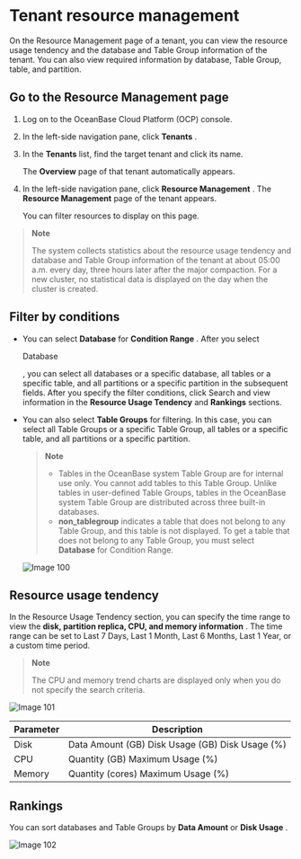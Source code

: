 Tenant resource management
===============================================

On the Resource Management page of a tenant, you can view the resource usage tendency and the database and Table Group information of the tenant. You can also view required information by database, Table Group, table, and partition.

Go to the Resource Management page
-------------------------------------------------------

1. Log on to the OceanBase Cloud Platform (OCP) console.

2. In the left-side navigation pane, click **Tenants** .

3. In the **Tenants** list, find the target tenant and click its name.

   The **Overview** page of that tenant automatically appears.

4. In the left-side navigation pane, click **Resource Management** . The **Resource Management** page of the tenant appears.

   You can filter resources to display on this page.

> **Note**
>
> The system collects statistics about the resource usage tendency and database and Table Group information of the tenant at about 05:00 a.m. every day, three hours later after the major compaction. For a new cluster, no statistical data is displayed on the day when the cluster is created.

**Filter by conditions**
---------------------------------------------

* You can select **Database** for **Condition Range** . After you select

  Database

  , you can select all databases or a specific database, all tables or a specific table, and all partitions or a specific partition in the subsequent fields. After you specify the filter conditions, click Search and view information in the **Resource Usage Tendency** and **Rankings** sections.
  
* You can also select **Table Groups** for filtering. In this case, you can select all Table Groups or a specific Table Group, all tables or a specific table, and all partitions or a specific partition.

  > **Note**
  >
  > * Tables in the OceanBase system Table Group are for internal use only. You cannot add tables to this Table Group. Unlike tables in user-defined Table Groups, tables in the OceanBase system Table Group are distributed across three built-in databases.
  > * **non_tablegroup** indicates a table that does not belong to any Table Group, and this table is not displayed. To get a table that does not belong to any Table Group, you must select **Database** for Condition Range.

  ![Image 100](https://help-static-aliyun-doc.aliyuncs.com/assets/img/en-US/6324633561/p440479.png)
  
**Resource usage tendency**
------------------------------------------------

In the Resource Usage Tendency section, you can specify the time range to view the **disk, partition replica, CPU, and memory information** . The time range can be set to Last 7 Days, Last 1 Month, Last 6 Months, Last 1 Year, or a custom time period.

> **Note**
>
> The CPU and memory trend charts are displayed only when you do not specify the search criteria.

![Image 101](https://help-static-aliyun-doc.aliyuncs.com/assets/img/en-US/6324633561/p440480.png)

| **Parameter** |                                 **Description**                                 |
|---------------|---------------------------------------------------------------------------------|
| Disk          | Data Amount (GB) Disk Usage (GB) Disk Usage (%) |
| CPU           | Quantity (GB) Maximum Usage (%)                                 |
| Memory        | Quantity (cores) Maximum Usage (%)                              |

**Rankings**
---------------------------------

You can sort databases and Table Groups by **Data Amount** or **Disk Usage** .

![Image 102](https://help-static-aliyun-doc.aliyuncs.com/assets/img/en-US/7324633561/p440481.png)
